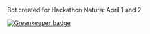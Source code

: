 Bot created for Hackathon Natura: April 1 and 2.


[![Greenkeeper badge](https://badges.greenkeeper.io/luanmuniz/hackathon-natura.svg)](https://greenkeeper.io/)